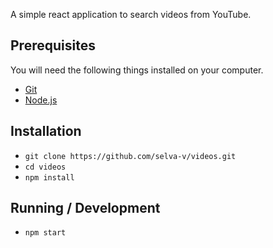 A simple react application to search videos from YouTube.

## Prerequisites

You will need the following things installed on your computer.

- [Git](https://git-scm.com/)
- [Node.js](https://nodejs.org/)

## Installation

- `git clone https://github.com/selva-v/videos.git`
- `cd videos`
- `npm install`

## Running / Development

- `npm start`
